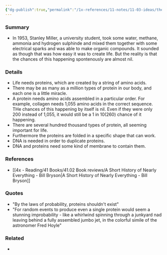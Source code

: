 ```yaml
---
{"dg-publish":true,"permalink":"/1x-references/11-notes/11-03-ideas/the-chances-of-life-starting-spontanously-are-infinitesimally-tiny/","title":"The chances of life starting spontanously are infinitesimally tiny"}
---
```



### Summary
- In 1953, Stanley Miller, a university student, took some water, methane, ammonia and hydrogen sulphinde and mixed them together with some electrical sparks and was able to make organic compounds. It sounded as though that was how easy it was to create life. But the reality is that the chances of this happening spontenously are almost nil.

### Details
- Life needs proteins, which are created by a string of amino acids. 
- There may be as many as a million types of protein in our body, and each one is a little miracle.
- A protein needs amino acids assembled in a particular order. For example, collagen needs 1,055 amino acids in the correct sequence. THe chances of this happening by itself is nil. Even if they were only 200 instead of 1,055, it would still be a 1 in 10(260) chance of it happening. 
- There are several hundred thousand types of protein, all seeming important for life.
- Furthermore the proteins are folded in a specific shape that can work.
- DNA is needed in order to duplicate proteins.
- DNA and proteins need some kind of membrane to contain them. 

### References
- [[4x - Reading/41 Books/41.02 Book reviews/A Short History of Nearly Everything - Bill Bryson\|A Short History of Nearly Everything - Bill Bryson]]

### Quotes
- "By the laws of probability, proteins shouldn't exist"
- "For random events to produce even a single protein would seem a stunning improbability - like a whirlwind spinning through a junkyard nad leaving behind a fully assembled jumbo jet, in the colorful simile of the astronomer Fred Hoyle"

### Related
- 